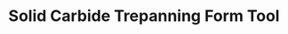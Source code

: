 ---
layout: product_detail
title: Solid Carbide Trepanning Form Tool
img: /assets/images/special/Solid_Carbide_Trepanning_Form_Tool-min.png
---